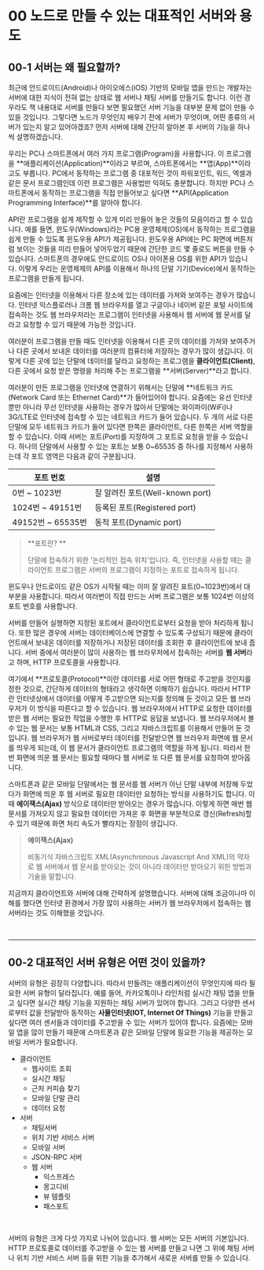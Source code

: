 # 00 노드로 만들 수 있는 대표적인 서버와 용도

## 00-1 서버는 왜 필요할까?

최근에 안드로이드(Android)나 아이오에스(iOS) 기반의 모바일 앱을 만드는 개발자는 서버에 대한 지식이 전혀 없는 상태로 웹 서버나 채팅 서버를 만들기도 합니다. 이런 경우라도 책 내용대로 서버를 만들다 보면 필요했던 서버 기능을 대부분 문제 없이 만들 수 있을 것입니다. 그렇다면 노드가 무엇인지 배우기 전에 서버가 무엇이며, 어떤 종류의 서버가 있는지 알고 있어야겠죠? 먼저 서버에 대해 간단히 알아본 후 서버의 기능을 하나씩 설명하겠습니다. 

우리는 PC나 스마트폰에서 여러 가지 프로그램(Program)을 사용합니다. 이 프로그램을 **애플리케이션(Application)**이라고 부르며, 스마트폰에서는 **앱(App)**이라고도 부릅니다. PC에서 동작하는 프로그램 중 대포적인 것이 파워포인트, 워드, 엑셀과 같은 문서 프로그램인데 이런 프로그램은 사용법만 익혀도 충분합니다. 하지만 PC나 스마트폰에서 동작하는 프로그램을 직접 만들어보고 싶다면 **API(Application Programming Interface)**를 알아야 합니다. 

API란 프로그램을 쉽게 제작할 수 있게 미리 만들어 놓은 것들의 모음이라고 할 수 있습니다. 예를 들면, 윈도우(Windows)라는 PC용 운영체제(OS)에서 동작하는 프로그램을 쉽게 만들 수 있도록 윈도우용 API가 제공됩니다. 윈도우용 API에는 PC 화면에 버튼처럼 보이는 것들을 미리 만들어 넣어두었기 때문에 간단한 코드 몇 줄로도 버튼을 만들 수 있습니다. 스마트폰의 경우에도 안드로이드 OS나 아이폰용 OS를 위한 API가 있습니다. 이렇게 우리는 운영체제의 API를 이용해서 하나의 단말 기기(Device)에서 동작하는 프로그램을 만들게 됩니다. 

요즘에는 인터넷을 이용해서 다른 장소에 있는 데이터를 가져와 보여주는 경우가 많습니다. 인터넷 익스플로러나 크롬 웹 브라우저를 열고 구글이나 네이버 같은 포털 사이트에 접속하는 것도 웹 브라우저라는 프로그램이 인터넷을 사용해서 웹 서버에 웹 문서를 달라고 요청할 수 있기 때문에 가능한 것입니다. 

여러분이 프로그램을 만들 때도 인터넷을 이용해서 다른 곳의 데이터를 가져와 보여주거나 다른 곳에서 보내온 데이터를 여러분의 컴퓨터에 저장하는 경우가 많이 생깁니다. 이렇게 다른 곳에 있는 단말에 데이터를 달라고 요청하는 프로그램을 **클라이언트(Client)**, 다른 곳에서 요청 받은 명령을 처리해 주는 프로그램을 **서버(Server)**라고 합니다. 

여러분이 만든 프로그램을 인터넷에 연결하기 위해서는 단말에 **네트워크 카드(Network Card 또는 Ethernet Card)**가 들어있어야 합니다. 요즘에는 유선 인터넷뿐만 아니라 무선 인터넷을 사용하는 경우가 많아서 단말에는 와이파이(WiFi)나 3G/LTE로 인터넷에 접속할 수 있는 네트워크 카드가 들어 있습니다. 두 개의 서로 다른 단말에 모두 네트워크 카드가 들어 있다면 한쪽은 클라이언트, 다른 한쪽은 서버 역할을 할 수 있습니다. 이때 서버는 포트(Port)를 지정하여 그 포트로 요청을 받을 수 있습니다. 하나의 단말에서 사용할 수 있는 포트는 보통 0~65535 중 하나를 지정해서 사용하는데 각 포트 영역은 다음과 같이 구분됩니다. 

<table>
    <thead>
    	<tr>
        	<th>포트 번호</th>
        	<th>설명</th>
        </tr>
    </thead>
    <tbody>
    	<tr>
        	<td>0번 ~ 1023번</td>
        	<td>잘 알려진 포트(Well-known port)</td>
        </tr>
        <tr>
        	<td>1024번 ~ 49151번</td>
        	<td>등록된 포트(Registered port)</td>
        </tr>
        <tr>
        	<td>49152번 ~ 65535번</td>
            <td>동적 포트(Dynamic port)</td>
        </tr>
    </tbody>
</table>

> **포트란? **
>
> 단말에 접속하기 위한 '논리적인 접속 위치'입니다. 즉, 인터넷을 사용할 때는 클라이언트 프로그램은 서버의 프로그램이 지정하는 포트로 접속하게 됩니다. 

윈도우나 안드로이드 같은 OS가 시작될 때는 이미 잘 알려진 포트(0~1023번)에서 대부분을 사용합니다. 따라서 여러번이 직접 만드는 서버 프로그램은 보통 1024번 이상의 포트 번호를 사용합니다. 

서버를 만들어 실행하면 지정된 포트에서 클라이언트로부터 요청을 받아 처리하게 됩니다. 또한 많은 경우에 서버는 데이터베이스에 연결할 수 있도록 구성되기 때문에 클라이언트에서 보내온 데이터를 저장하거나 저장된 데이터를 조회한 후 클라이언트에 보내 줍니다. 서버 중에서 여러분이 많이 사용하는 웹 브라우저에서 접속하는 서버를 **웹 서버**라고 하며, HTTP 프로토콜을 사용합니다. 

여기에서 **프로토콜(Protocol)**이란 데이터를 서로 어떤 형태로 주고받을 것인지를 정한 것으로, 간단하게 데이터의 형태라고 생각하면 이해하기 쉽습니다. 따라서 HTTP란 인터넷상에서 데이터를 어떻게 주고받으면 되는지를 정의해 둔 것이고 모든 웹 브라우저가 이 방식을 따른다고 할 수 있습니다. 웹 브라우저에서 HTTP로 요청한 데이터를 받은 웹 서버는 필요한 작업을 수행한 후 HTTP로 응답을 보냅니다. 웹 브라우저에서 볼 수 있는 웹 문서는 보통 HTML과 CSS, 그리고 자바스크립트를 이용해서 만들어 둔 것입니다. 웹 브라우저가 웹 서버로부터 데이터를 전달받으면 웹 브라우저 화면에 웹 문서를 띄우게 되는데, 이 웹 문서가 클라이언트 프로그램의 역할을 하게 됩니다. 따라서 한번 화면에 띄운 웹 문서는 필요할 때마다 웹 서버로 또 다른 웹 문서를 요청하여 받아옵니다. 

스마트폰과 같은 모바일 단말에서는 웹 문서를 웹 서버가 아닌 단말 내부에 저장해 두었다가 화면에 띄운 후 웹 서버로 필요한 데이터만 요청하는 방식을 사용하기도 합니다. 이때 **에이잭스(Ajax)** 방식으로 데이터만 받아오는 경우가 많습니다. 이렇게 하면 매번 웹 문서를 가져오지 않고 필요한 데이터만 가져온 후 화면을 부분적으로 갱신(Refresh)할 수 있기 때문에 화면 처리 속도가 빨라지는 장점이 생깁니다. 

> **에이잭스(Ajax)**
>
> 비동기식 자바스크립트 XML(Asynchronous Javascript And XML)의 약자로 웹 서버에서 웹 문서를 받아오는 것이 아니라 데이터만 받아오기 위한 방법과 기술을 말합니다. 

지금까지 클라이언트와 서버에 대해 간략하게 설명했습니다. 서버에 대해 조금이나마 이해를 했다면 인터넷 환경에서 가장 많이 사용하는 서버가 웹 브라우저에서 접속하는 웹 서버라는 것도 이해했을 것입니다. 

<br>

<hr>

## 00-2 대표적인 서버 유형은 어떤 것이 있을까?

서버의 유형은 굉장히 다양합니다. 따라서 만들려는 애플리케이션이 무엇인지에 따라 필요한 서버 유형이 달라집니다. 예를 들어, 카카오톡이나 라인처럼 실시간 채팅 앱을 만들고 싶다면 실시간 채팅 기능을 지원하는 채팅 서버가 있어야 합니다. 그리고 다양한 센서로부터 값을 전달받아 동작하는 **사물인터넷(IOT, Internet Of Things)** 기능을 만들고 싶다면 여러 센서들과 데이터를 주고받을 수 있는 서버가 있어야 합니다. 요즘에는 모바일 앱을 많이 만들기 때문에 스마트폰과 같은 모바일 단말에 필요한 기능을 제공하는 모바일 서버가 필요합니다. 

+ 클라이언트
  + 웹사이트 조회
  + 실시간 채팅
  + 근처 커피숍 찾기
  + 모바일 단말 관리
  + 데이터 요청
+ 서버
  + 채팅서버
  + 위치 기반 서비스 서버
  + 모바일 서버
  + JSON-RPC 서버
  + 웹 서버
    + 익스프레스
    + 몽고디비
    + 뷰 템플릿
    + 패스포트

<br>

서버의 유형은 크게 다섯 가지로 나뉘어 있습니다. 웹 서버는 모든 서버의 기본입니다. HTTP 프로토콜로 데이터를 주고받을 수 있는 웹 서버를 만들고 나면 그 위에 채팅 서버나 위치 기반 서비스 서버 등을 위한 기능을 추가해서 새로운 서버를 만들 수 있습니다. 

<br>

